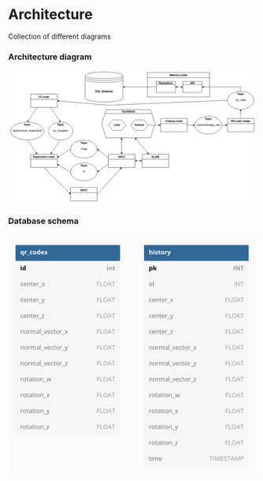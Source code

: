 # Architecture #

Collection of different diagrams

### Architecture diagram ###

![Architecture diagram](images/ros2.drawio.png)

### Database schema ###

![Database schema](images/database-schema.png)
```
